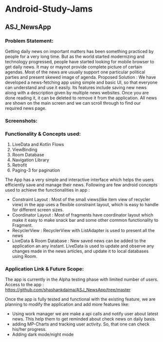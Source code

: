 # Android-Study-Jams
## ASJ_NewsApp

### **Problem Statement:**
Getting daily news on important matters has been something practiced by people for a very long time. But as the world started modernizing and technology progressed, people have started looking for mobile browser to get daily news. It may or maynot provide complete picture of certain agendas. Most of the news are usually support one particular political parties and present skewed image of agenda. 
Proposed Solution :
We have developed a news-fetching app using simple and basic UI, so that everyone can understand and use it easily. Its features include saving new news along with a description given by multiple news websites. Once you are done reading it, it can be deleted to remove it from the application. All news are shown on the main screen and we can scroll through to find our required news page.

### **Screenshots:**

           

### **Functionality & Concepts used:**
1.	LiveData and Kotlin Flows
2.	ViewBinding 
3.	Room Database 
4.	Navigation Library 
5.	Retrofit 
6. Paging-3 for pagination

The App has a very simple and interactive interface which helps the users efficiently save and manage their news. Following are few android concepts used to achieve the functionalities in app :
*	Constraint Layout : Most of the small views(like item view of recycler view) in the app uses a flexible constraint layout, which is easy to handle for different screen sizes.
*	Coordinator Layout : Most of fragments have coordinator layout which make it easy to make snack bar and some other common functionality to Fragment.
*	RecyclerView : RecyclerView with ListAdapter is used to present all the news 
*	LiveData & Room Database : New saved news can be added to the application an any instant. LiveData is used to update and observe any changes made in the news articles, and update it to local databases using Room. 

### **Application Link & Future Scope:**
The app is currently in the Alpha testing phase with limited number of users. Access to the app : https://github.com/shashankdaima/ASJ_NewsApp/tree/master

Once the app is fully tested and functional  with the existing feature, we are planning to modify the application and add more features like: 
* Using work manager we are make a api calls and notify user about latest news. This help them to get reminded about check news on daily basis. 
*	adding MP-Charts and tracking user activity. So, that one can check his/her progress.
*	Adding dark mode/night mode

